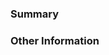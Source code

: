### Summary

<!-- Provide a general description of the changes in your pull request -->

### Other Information

<!-- If there's anything else that's important and relevant to your pull
request, mention that information here. This could include
benchmarks, or other information. -->

<!-- Make sure you're familiar with the contributing guidelines: https://github.com/ministrycentered/knowledge-base/tree/master/gems#contributing

Before merging please have a +1 from a #platform team member, and another from a developer who's __not__ on your team. This will ensure that the changes are looked at by people who aren't directly working on the same application as you and can approach the changes with a fresh set of eyes.

When you're ready to merge, please follow the release process outlined here: https://github.com/ministrycentered/knowledge-base/tree/master/gems#release-process -->
